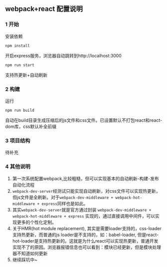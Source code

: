 ## webpack+react 配置说明

### 1 开始
安装依赖  

	npm install

开启express服务，浏览器自动跳转到http://localhost:3000

    npm run start
支持热更新+自动刷新
### 2 构建
运行

    npm run build

自动在build目录生成压缩后的js文件和css文件。已设置默认不打包react和react-dom库，css默认补全前缀

### 3 项目结构
待补充

### 4 其他说明

1. 第一次系统配置webpack,比较粗糙，但可以实现基本的自动刷新-构建-发布自动化流程
2. `webpack-dev-server`经测试只能实现自动刷新，对css文件可以实现热更新，但js文件是全刷新。对于`webpack-dev-middleware + webpack-hot-middleware + express`同样也是如此。
3. 其实`webpack-dev-server`就是官方通过封装 `webpack-dev-middleware + webpack-hot-middleware + express` 实现的，通过直接调用中间件，可以实现更多的个性化定制。
4. 关于HMR(hot module replacement), 其实是需要loader支持的，css-loader支持热更新，而普通的js loader是不支持的，如：babel-loader, 但是react-hot-loader是支持热更新的。这就是为什么react可以实现热更新，普通开发实现不了的原因。浏览器报错信息也可以看到：模块已经更新，但是模块处理器不知道如何更新
5. 继续踩坑中~